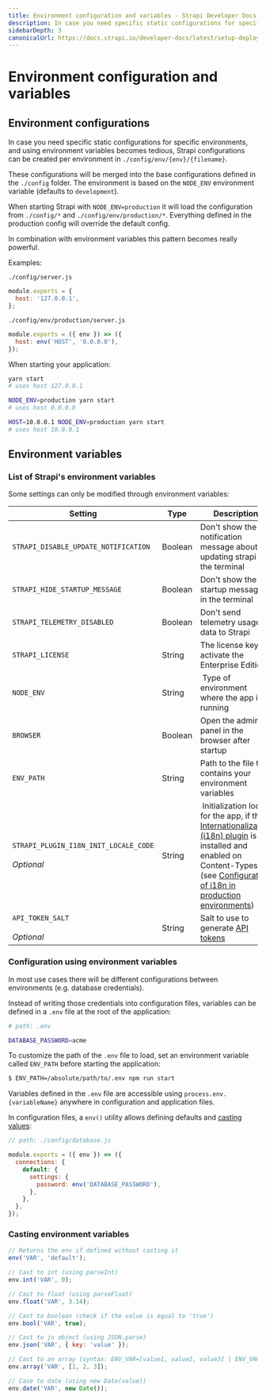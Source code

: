 ```yaml
---
title: Environment configuration and variables - Strapi Developer Docs
description: In case you need specific static configurations for specific environments, configurations can be created per environment.
sidebarDepth: 3
canonicalUrl: https://docs.strapi.io/developer-docs/latest/setup-deployment-guides/configurations/optional/environment.html
---
```


# Environment configuration and variables

## Environment configurations

In case you need specific static configurations for specific environments, and using environment variables becomes tedious, Strapi configurations can be created per environment in `./config/env/{env}/{filename}`.

These configurations will be merged into the base configurations defined in the `./config` folder.
The environment is based on the `NODE_ENV` environment variable (defaults to `development`).

When starting Strapi with `NODE_ENV=production` it will load the configuration from `./config/*` and `./config/env/production/*`. Everything defined in the production config will override the default config.

In combination with environment variables this pattern becomes really powerful.

Examples:

`./config/server.js`

```js
module.exports = {
  host: '127.0.0.1',
};
```

`./config/env/production/server.js`

```js
module.exports = ({ env }) => ({
  host: env('HOST', '0.0.0.0'),
});
```

When starting your application:

```bash
yarn start
# uses host 127.0.0.1
```

```bash
NODE_ENV=production yarn start
# uses host 0.0.0.0
```

```bash
HOST=10.0.0.1 NODE_ENV=production yarn start
# uses host 10.0.0.1
```

## Environment variables

### List of Strapi's environment variables

Some settings can only be modified through environment variables:

| Setting                                  | Type | Description | Default value |
|---|---|---|---|
| `STRAPI_DISABLE_UPDATE_NOTIFICATION`  | Boolean | Don't show the notification message about updating strapi in the terminal                 |                                                                                                                                                                                                                                           `false`         |
| `STRAPI_HIDE_STARTUP_MESSAGE`         | Boolean | Don't show the startup message in the terminal                                                                                                                                                                                                                                                                                      | `false`         |
| `STRAPI_TELEMETRY_DISABLED`           | Boolean | Don't send telemetry usage data to Strapi                                                                                                                                                                                                                                                                                           | `false`         |
| `STRAPI_LICENSE`                      | String | The license key to activate the Enterprise Edition                                                                                                                                                                                                                                                                                  | `undefined`     |
| `NODE_ENV`                            | String | Type of environment where the app is running                                                                                                                                                                                                                                                                                        | `'development'` |
| `BROWSER`                             | Boolean | Open the admin panel in the browser after startup                                                                                                                                                                                                                                                                                   | `true`          |
| `ENV_PATH`                            | String | Path to the file that contains your environment variables                                                                                                                                                                                                                                                                           | `'./.env'`      |
| `STRAPI_PLUGIN_I18N_INIT_LOCALE_CODE` <br/><br/>_Optional_| String | Initialization locale for the app, if the [Internationalization (i18n) plugin](/developer-docs/latest/plugins/i18n.md) is installed and enabled on Content-Types (see [Configuration of i18n in production environments](/developer-docs/latest/plugins/i18n.md#configuration-in-production-environments)) | `'en'`          |
| `API_TOKEN_SALT`<br/><br/>_Optional_   | String | Salt to use to generate [API tokens](/developer-docs/latest/setup-deployment-guides/configurations/required/admin-panel.md#api-tokens) | - |

### Configuration using environment variables

In most use cases there will be different configurations between environments (e.g. database credentials).

Instead of writing those credentials into configuration files, variables can be defined in a `.env` file at the root of the application:

```sh
# path: .env

DATABASE_PASSWORD=acme
```

To customize the path of the `.env` file to load, set an environment variable called `ENV_PATH` before starting the application:

```sh
$ ENV_PATH=/absolute/path/to/.env npm run start
```

Variables defined in the `.env` file are accessible using `process.env.{variableName}` anywhere in configuration and application files.

In configuration files, a `env()` utility allows defining defaults and [casting values](#casting-environment-variables):

```js
// path: ./config/database.js

module.exports = ({ env }) => ({
  connections: {
    default: {
      settings: {
        password: env('DATABASE_PASSWORD'),
      },
    },
  },
});
```

### Casting environment variables

```js
// Returns the env if defined without casting it
env('VAR', 'default');

// Cast to int (using parseInt)
env.int('VAR', 0);

// Cast to float (using parseFloat)
env.float('VAR', 3.14);

// Cast to boolean (check if the value is equal to 'true')
env.bool('VAR', true);

// Cast to js object (using JSON.parse)
env.json('VAR', { key: 'value' });

// Cast to an array (syntax: ENV_VAR=[value1, value2, value3] | ENV_VAR=["value1", "value2", "value3"])
env.array('VAR', [1, 2, 3]);

// Case to date (using new Date(value))
env.date('VAR', new Date());
```

